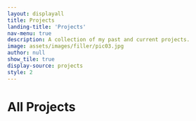 ```yaml
---
layout: displayall
title: Projects
landing-title: 'Projects'
nav-menu: true
description: A collection of my past and current projects.
image: assets/images/filler/pic03.jpg
author: null
show_tile: true
display-source: projects
style: 2
---
```


<h1>All Projects</h1>
